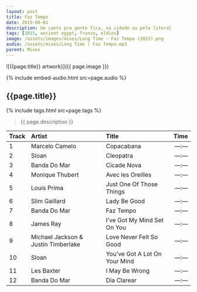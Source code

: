 ```yaml
---
layout: post
title: Faz Tempo
date: 2015-06-01
description: Um canto pra gente fica, na cidade ou pelo litoral
tags: [2015, ancient egypt, france, oldies]
image: /assets/images/mixes/Long Time - Faz Tempo (2023).png
audio: /assets/mixes/Long Time | Faz Tempo.mp3
parent: Mixes
---
```


![{{page.title}} artwork}]({{ page.image }})

{% include embed-audio.html src=page.audio %}

## {{page.title}}
{% include tags.html src=page.tags %}
>{{ page.description }}

| Track | Artist                              | Title                               |   Time |
|:------|:------------------------------------|:------------------------------------|-------:|
| 1     | Marcelo Camelo                      | Copacabana                          | —:—    |
| 2     | Sloan                               | Cleopatra                           | —:—    |
| 3     | Banda Do Mar                        | Cicade Nova                         | —:—    |
| 4     | Monique Thubert                     | Avec les Oreilles                   | —:—    |
| 5     | Louis Prima                         | Just One Of Those Things            | —:—    |
| 6     | Slim Gaillard                       | Lady Be Good                        | —:—    |
| 7     | Banda Do Mar                        | Faz Tempo                           | —:—    |
| 8     | James Ray                           | I've Got My Mind Set On You         | —:—    |
| 9     | Michael Jackson & Justin Timberlake | Love Never Felt So Good             | —:—    |
| 10    | Sloan                               | You've Got A Lot On Your Mind       | —:—    |
| 11    | Les Baxter                          | I May Be Wrong                      | —:—    |
| 12    | Banda Do Mar                        | Dia Clarear                         | —:—    |